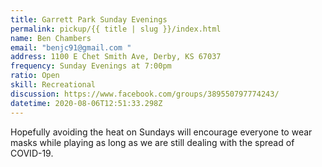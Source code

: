 ```yaml
---
title: Garrett Park Sunday Evenings
permalink: pickup/{{ title | slug }}/index.html
name: Ben Chambers
email: "benjc91@gmail.com "
address: 1100 E Chet Smith Ave, Derby, KS 67037
frequency: Sunday Evenings at 7:00pm
ratio: Open
skill: Recreational
discussion: https://www.facebook.com/groups/389550797774243/
datetime: 2020-08-06T12:51:33.298Z
---
```

Hopefully avoiding the heat on Sundays will encourage everyone to wear masks while playing as long as we are still dealing with the spread of COVID-19.